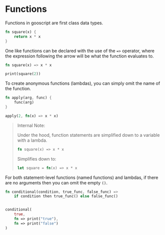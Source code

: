 # Functions

Functions in gooscript are first class data types.

```rust
fn square(x) {
    return x * x
}
```

One like functions can be declared with the use of the `=>` operator,
where the expression following the arrow will be what the function evaluates to.

```rust
fn square(x) => x * x

print(square(2)) 
```

To create anonymous functions (lambdas), you can simply omit
the name of the function.

```rust 
fn apply(arg, func) {
    func(arg)
}

apply(2, fn(x) => x * x)

```

> Internal Note:
>
> Under the hood, function statements are simplified down to a variable with a lambda.
>
> ```rust
> fn square(x) => x * x
>```
> Simplifies down to:
> ```rust
> let square = fn(x) => x * x
>```

For both statement-level functions (named functions) and lambdas, if
there are no arguments then you can omit the empty `()`.

```rust 
fn conditional(condition, true_func, false_func) => 
    if condition then true_func() else false_func()


conditional(
    true, 
    fn => print("true"),
    fn => print("false")
)
```